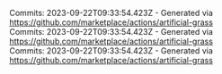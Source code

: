 Commits: 2023-09-22T09:33:54.423Z - Generated via https://github.com/marketplace/actions/artificial-grass
<br>
Commits: 2023-09-22T09:33:54.423Z - Generated via https://github.com/marketplace/actions/artificial-grass
<br>
Commits: 2023-09-22T09:33:54.423Z - Generated via https://github.com/marketplace/actions/artificial-grass
<br>
